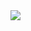 <img src="https://img.shields.io/badge/Python-3776AB?&style=flat-square&logo=Python&logoColor=white"/>
